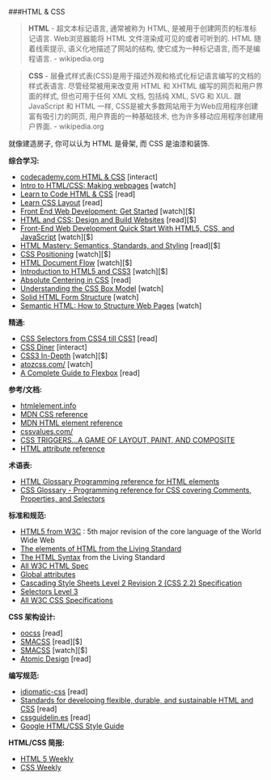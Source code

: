 ###HTML & CSS

>**HTML** - 超文本标记语言, 通常被称为 HTML, 是被用于创建网页的标准标记语言. Web浏览器能将 HTML 文件渲染成可见的或者可听到的. HTML 随着线索提示, 语义化地描述了网站的结构, 使它成为一种标记语言, 而不是编程语言. - wikipedia.org

>**CSS** - 层叠式样式表(CSS)是用于描述外观和格式化标记语言编写的文档的样式表语言. 尽管经常被用来改变用 HTML 和 XHTML 编写的网页和用户界面的样式, 但也可用于任何 XML 文档, 包括纯 XML, SVG 和 XUL. 跟 JavaScript 和 HTML 一样, CSS是被大多数网站用于为Web应用程序创建富有吸引力的网页, 用户界面的一种基础技术, 也为许多移动应用程序创建用户界面. - wikipedia.org

就像建造房子, 你可以认为 HTML 是骨架, 而 CSS 是油漆和装饰. 

**综合学习:**
<ul>
<li><a href="https://www.codecademy.com/tracks/web" target="_blank">codecademy.com HTML &amp; CSS</a> [interact]</li>
<li><a href="https://www.khanacademy.org/computing/computer-programming/html-css" target="_blank">Intro to HTML/CSS: Making webpages</a> [watch]</li>
<li><a href="http://learn.shayhowe.com/html-css/" target="_blank">Learn to Code HTML &amp; CSS</a> [read]</li>
<li><a href="http://learnlayout.com/" target="_blank">Learn CSS Layout</a> [read]</li>
<li><a href="http://www.pluralsight.com/courses/front-end-web-development-get-started" target="_blank">Front End Web Development: Get Started</a> [watch][$]</li>
<li><a href="http://www.amazon.com/gp/product/1118008189/ref=as_li_tl?ie=UTF8&amp;camp=1789&amp;creative=390957&amp;creativeASIN=1118008189&amp;linkCode=as2&amp;tag=fronenddevejo-20&amp;linkId=V4CUOSZZARJURWZD" target="_blank">HTML and CSS: Design and Build Websites</a> [read][$]</li>
<li><a href="http://www.pluralsight.com/courses/front-end-web-app-html5-javascript-css" target="_blank">Front-End Web Development Quick Start With HTML5, CSS, and JavaScript</a> [watch][$]</li>
<li><a href="http://www.amazon.com/gp/product/1590597656/ref=as_li_tl?ie=UTF8&amp;camp=1789&amp;creative=390957&amp;creativeASIN=1590597656&amp;linkCode=as2&amp;tag=fronenddevejo-20&amp;linkId=VFZVICLZO6GUZQI2" target="_blank">HTML Mastery: Semantics, Standards, and Styling</a> [read][$]</li>
<li><a href="http://www.pluralsight.com/courses/css-positioning-1834" target="_blank">CSS Positioning</a> [watch][$]</li>
<li><a href="http://www.pluralsight.com/courses/html-document-flow-1837" target="_blank">HTML Document Flow</a> [watch][$]</li>
<li><a href="https://frontendmasters.com/courses/introduction-html5-css3/" target="_blank">Introduction to HTML5 and CSS3</a> [watch][$]</li>
<li><a href="http://codepen.io/shshaw/full/gEiDt" target="_blank">Absolute Centering in CSS</a> [read]</li>
<li><a href="https://webdesign.tutsplus.com/courses/understanding-the-css-box-model" target="_blank">Understanding the CSS Box Model</a> [watch]</li>
<li><a href="https://webdesign.tutsplus.com/courses/solid-html-form-structure" target="_blank">Solid HTML Form Structure</a> [watch]</li>
<li><a href="https://webdesign.tutsplus.com/courses/semantic-html-how-to-structure-web-pages" target="_blank">Semantic HTML: How to Structure Web Pages</a> [watch]</li>
</ul>

**精通:**
<ul>
<li><a href="http://css4-selectors.com/selectors/" target="_blank">CSS Selectors from CSS4 till CSS1</a> [read]</li>
<li><a href="http://flukeout.github.io/" target="_blank">CSS Diner</a> [interact]</li>
<li><a href="https://frontendmasters.com/courses/css3-in-depth/" target="_blank">CSS3 In-Depth</a> [watch][$]</li>
<li><a href="http://www.atozcss.com/" target="_blank">atozcss.com/</a> [watch]</li>
<li><a href="https://css-tricks.com/snippets/css/a-guide-to-flexbox/" target="_blank">A Complete Guide to Flexbox</a> [read]</li>
</ul>

**参考/文档:**
<ul>
<li><a href="http://htmlelement.info/" target="_blank">htmlelement.info</a></li>
<li><a href="https://developer.mozilla.org/en-US/docs/Web/CSS/Reference" target="_blank">MDN CSS reference</a></li>
<li><a href="https://developer.mozilla.org/en-US/docs/Web/HTML/Element" target="_blank">MDN HTML element reference</a></li>
<li><a href="http://cssvalues.com/" target="_blank">cssvalues.com/</a></li>
<li><a href="http://csstriggers.com/" target="_blank">CSS TRIGGERS...A GAME OF LAYOUT, PAINT, AND COMPOSITE</a></li>
<li><a href="https://developer.mozilla.org/en-US/docs/Web/HTML/Attributes" target="_blank">HTML attribute reference</a></li>
</ul>

**术语表:**
<ul>
<li><a href="https://www.codecademy.com/articles/glossary-html" target="_blank">HTML Glossary Programming reference for HTML elements</a></li>
<li><a href="https://www.codecademy.com/articles/glossary-css" target="_blank">CSS Glossary - Programming reference for CSS covering Comments, Properties, and Selectors</a></li>
</ul>

**标准和规范:**
<ul>
<li><a href="http://www.w3.org/TR/html5/" target="_blank">HTML5 from W3C</a> : 5th major revision of the core language of the World Wide Web</li>
<li><a href="https://html.spec.whatwg.org/multipage/semantics.html#semantics" target="_blank">The elements of HTML from the Living Standard</a></li>
<li><a href="https://html.spec.whatwg.org/multipage/syntax.html#syntax" target="_blank">The HTML Syntax</a> from the Living Standard</li>
<li><a href="http://www.w3.org/standards/techs/html#w3c_all" target="_blank">All W3C HTML Spec</a></li>
<li><a href="https://developer.mozilla.org/en-US/docs/Web/HTML/Global_attributes" target="_blank">Global attributes</a></li>
<li><a href="https://drafts.csswg.org/css2/" target="_blank">Cascading Style Sheets Level 2 Revision 2 (CSS 2.2) Specification</a></li>
<li><a href="http://www.w3.org/TR/css3-selectors/" target="_blank">Selectors Level 3</a></li>
<li><a href="http://www.w3.org/Style/CSS/current-work#roadmap" target="_blank">All W3C CSS Specifications</a></li>
</ul>

**CSS 架构设计:**
<ul>
<li><a href="http://oocss.org/" target="_blank">oocss</a> [read]</li>
<li><a href="https://smacss.com/" target="_blank">SMACSS</a> [read][$]</li>
<li><a href="https://frontendmasters.com/courses/smacss/" target="_blank">SMACSS</a> [watch][$]</li>
<li><a href="http://atomicdesign.bradfrost.com/" target="_blank">Atomic Design</a> [read]</li>
</ul>

**编写规范:**
<ul>
<li><a href="https://github.com/necolas/idiomatic-css" target="_blank">idiomatic-css</a> [read]</li>
<li><a href="http://mdo.github.io/code-guide/" target="_blank">Standards for developing flexible, durable, and sustainable HTML and CSS</a> [read]</li>
<li><a href="http://cssguidelin.es/" target="_blank">cssguidelin.es</a> [read]</li>
<li><a href="http://google-styleguide.googlecode.com/svn/trunk/htmlcssguide.xml#General_Formatting" target="_blank">Google HTML/CSS Style Guide</a></li>
</ul>

**HTML/CSS 简报:**
<ul>
<li><a href="http://html5weekly.com/" target="_blank">HTML 5 Weekly</a></li>
<li><a href="http://css-weekly.com/archives/" target="_blank">CSS Weekly</a></li>
</ul>